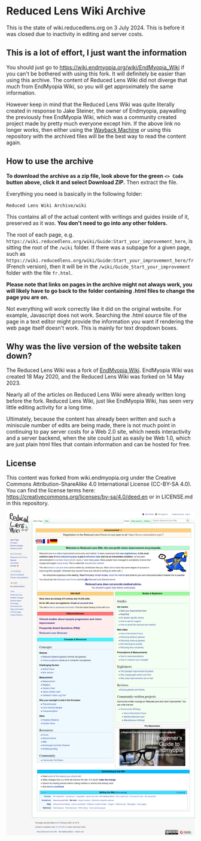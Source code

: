 # Reduced Lens Wiki Archive
This is the state of wiki.reducedlens.org on 3 July 2024. This is before it was closed due to inactivity in editing and server costs.

## This is a lot of effort, I just want the information
You should just go to https://wiki.endmyopia.org/wiki/EndMyopia_Wiki if you can't be bothered with using this fork. It will definitely be easier than using this archive. The content of Reduced Lens Wiki did not diverge that much from EndMyopia Wiki, so you will get approximately the same information.

However keep in mind that the Reduced Lens Wiki was quite literally created in response to Jake Steiner, the owner of Endmyopia, paywalling the previously free EndMyopia Wiki, which was a community created project made by pretty much everyone except him. If the above link no longer works, then either using the [Wayback Machine](https://archive.org/) *or* using this repository with the archived files will be the best way to read the content again.

## How to use the archive
**To download the archive as a zip file, look above for the green `<> Code` button above, click it and select Download ZIP.** Then extract the file.

Everything you need is basically in the following folder:

```
Reduced Lens Wiki Archive/wiki
```

This contains all of the actual content with writings and guides inside of it, preserved as it was. **You don't need to go into any other folders.**

The root of each page, e.g. `https://wiki.reducedlens.org/wiki/Guide:Start_your_improvement_here`, is sitting the root of the `/wiki` folder. If there was a subpage for a given page, such as `https://wiki.reducedlens.org/wiki/Guide:Start_your_improvement_here/fr` (French version), then it will be in the `/wiki/Guide_Start_your_improvement` folder with the file `fr.html`.

**Please note that links on pages in the archive might not always work, you will likely have to go back to the folder containing .html files to change the page you are on.**

Not everything will work correctly like it did on the original website. For example, Javascript does not work. Searching the .html source file of the page in a text editor might provide the information you want if rendering the web page itself doesn't work. This is mainly for text dropdown boxes.

## Why was the live version of the website taken down?
The Reduced Lens Wiki was a fork of [EndMyopia Wiki](https://wiki.endmyopia.org/wiki/EndMyopia_Wiki). EndMyopia Wiki was created 18 May 2020, and the Reduced Lens Wiki was forked on 14 May 2023.

Nearly all of the articles on Reduced Lens Wiki were already written long before the fork. Reduced Lens Wiki, just like EndMyopia Wiki, has seen very little editing activity for a long time.

Ultimately, because the content has already been written and such a miniscule number of edits are being made, there is not much point in continuing to pay server costs for a Web 2.0 site, which needs interactivity and a server backend, when the site could just as easily be Web 1.0, which are just plain html files that contain information and can be hosted for free.

## License
This content was forked from wiki.endmyopia.org under the Creative Commons Attribution-ShareAlike 4.0 International License (CC-BY-SA 4.0). You can find the license terms here: https://creativecommons.org/licenses/by-sa/4.0/deed.en or in LICENSE.md in this repository.

![An image of the landing page of Reduced Lens Wiki](rl-wiki.png)